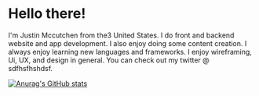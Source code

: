 # Hello there!

I'm Justin Mccutchen from the3 United States.  I do front and backend website and app development.  I also enjoy doing some content creation.  I always enjoy learning new languages and frameworks.  I enjoy wireframing, Ui, UX, and design in general.  You can check out my twitter @ sdfhsfhshdsf.

[![Anurag's GitHub stats](https://github-readme-stats.vercel.app/api?username=mccutchencode)](https://github.com/anuraghazra/github-readme-stats)
